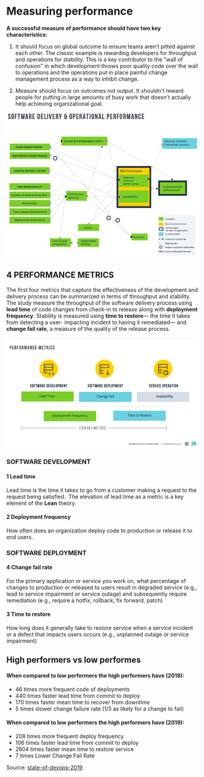 # Measuring performance

__A successful measure of performance should have two key characteristics:__
  1. It should focus on global outcome to ensure teams aren't pitted against each other. 
      The classic example is rewarding developers for throughput and operations for stability. 
This is a key contributor to the "wall of confusion" in which development throws poor quality code over the wall to operations 
and the operations put in place painful change management process as a way to inhibit change.
  
  2. Measure should focus on outcomes not output. 
    It shouldn't reward people for putting in large amounts of busy work that doesn't actually help achieving organizational goal. 
    
  ![Performance drivers](../images/performance_drivers.png) 
    

## 4 PERFORMANCE METRICS

The first four metrics that capture the effectiveness of the development and delivery process can be summarized in terms of throughput and stability. The study measure the throughput of the software delivery process using __lead time__ of code changes from check-in
to release along with __deployment frequency__. Stability is measured using __time to restore__— the time it takes from detecting a user- impacting incident to having it remediated— and __change fail rate__, a measure of the quality of the release process.


  ![Performance metrics](../images/performance_metrics.png)


### SOFTWARE DEVELOPMENT

#### 1 Lead time

Lead time is the time it takes to go from a customer making a request to the request being satisfied. 
The elevation of lead time as a metric is a key element of the __Lean__ theory.

#### 2 Deployment frequency

How often does an organization deploy code to production or release it to end users.

### SOFTWARE DEPLOYMENT

#### 4 Change fail rate

For the primary application or service you work on, what percentage of changes to production or released to users result in degraded service (e.g., lead to service impairment or service outage) and subsequently require remediation (e.g., require a hotfix, rollback,
fix forward, patch)

####  3 Time to restore

How long does it generally take to restore service when a service incident or a defect that impacts users occurs (e.g., unplanned outage or service impairment)


## High performers vs low performes

#### When compared to low performers the high performers have (2018): 
  - 46 times more frequent code of deployments 
  - 440 times faster lead time from commit to deploy 
  - 170 times faster mean time to recover from downtime 
  - 5 times slower change failure rate (1/5 as likely for a change to fail)
  
#### When compared to low performers the high performers have (2019): 
  - 208 times more frequent deploy frequency
  - 106 times faster lead time from commit to deploy 
  - 2604 times faster mean time to restore service
  - 7 times Lower Change Fail Rate
  
Source: [state-of-devops-2019](https://github.com/gramland/devops-culture/blob/master/accelerate/pdfs/state-of-devops-2019.pdf)


